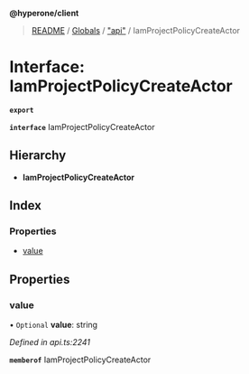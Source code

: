 **@hyperone/client**

> [README](../README.md) / [Globals](../globals.md) / ["api"](../modules/_api_.md) / IamProjectPolicyCreateActor

# Interface: IamProjectPolicyCreateActor

**`export`** 

**`interface`** IamProjectPolicyCreateActor

## Hierarchy

* **IamProjectPolicyCreateActor**

## Index

### Properties

* [value](_api_.iamprojectpolicycreateactor.md#value)

## Properties

### value

• `Optional` **value**: string

*Defined in api.ts:2241*

**`memberof`** IamProjectPolicyCreateActor
